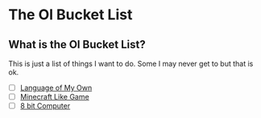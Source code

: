 # The Ol Bucket List

## What is the Ol Bucket List?

This is just a list of things I want to do. Some I may never get to but that is ok.

- [ ] [Language of My Own](./LanguageOfMyOwn.md)
- [ ] [Minecraft Like Game](./MinecraftLikeGame.md)
- [ ] [8 bit Computer](./8bitComputer.md)
